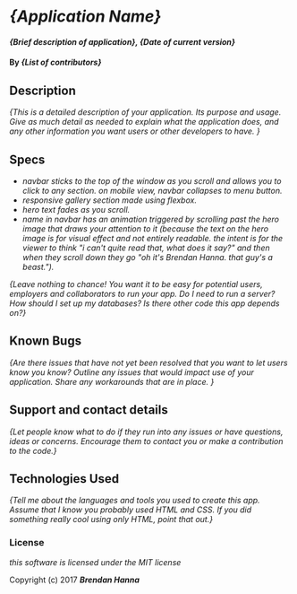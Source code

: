 # _{Application Name}_

#### _{Brief description of application}, {Date of current version}_

#### By _**{List of contributors}**_

## Description

_{This is a detailed description of your application. Its purpose and usage.  Give as much detail as needed to explain what the application does, and any other information you want users or other developers to have. }_

## Specs

* _navbar sticks to the top of the window as you scroll and allows you to click to any section.  on mobile view, navbar collapses to menu button._
* _responsive gallery section made using flexbox._
* _hero text fades as you scroll._
* _name in navbar has an animation triggered by scrolling past the hero image that draws your attention to it (because the text on the hero image is for visual effect and not entirely readable.  the intent is for the viewer to think "i can't quite read that, what does it say?" and then when they scroll down they go "oh it's Brendan Hanna.  that guy's a beast.")._

_{Leave nothing to chance! You want it to be easy for potential users, employers and collaborators to run your app. Do I need to run a server? How should I set up my databases? Is there other code this app depends on?}_

## Known Bugs

_{Are there issues that have not yet been resolved that you want to let users know you know?  Outline any issues that would impact use of your application.  Share any workarounds that are in place. }_

## Support and contact details

_{Let people know what to do if they run into any issues or have questions, ideas or concerns.  Encourage them to contact you or make a contribution to the code.}_

## Technologies Used

_{Tell me about the languages and tools you used to create this app. Assume that I know you probably used HTML and CSS. If you did something really cool using only HTML, point that out.}_

### License

*this software is licensed under the MIT license*

Copyright (c) 2017 **_Brendan Hanna_**

